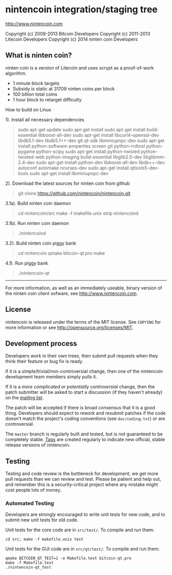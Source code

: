 nintencoin integration/staging tree
================================

http://www.nintencoin.com

Copyright (c) 2009-2013 Bitcoin Developers
Copyright (c) 2011-2013 Litecoin Developers
Copyright (c) 2014 ninten coin Developers

What is ninten coin?
----------------

ninten coin is a version of Litecoin and uses scrypt as a proof-of-work algorithm.
 - 1 minute block targets
 - Subsidy is static at 31709 ninten coins per block
 - 100 billion total coins
 - 1 hour block to retarget difficulty
 
How to build on Linux

1). Install all necessary dependencies
> sudo apt-get update
> sudo apt-get install sudo apt-get install build-essential libboost-all-dev
> sudo apt-get install libcurl4-openssl-dev libdb5.1-dev libdb5.1++-dev git qt-sdk libminiupnpc-dev
> sudo apt-get install python-software-properties screen git python-rrdtool python-pygame python-scipy 
> sudo apt-get install python-twisted python-twisted-web python-imaging build-essential libglib2.0-dev libglibmm-2.4-dev 
> sudo apt-get install python-dev libboost-all-dev libdb++-dev autoconf automake ncurses-dev
> sudo apt-get install qttools5-dev-tools
> sudo apt-get install libminiupnpc-dev

2). Download the latest sources for ninten coin from github
> git clone https://github.com/nintencoin/nintencoin.git

3.1a). Build ninten coin daemon
> cd nintencoin/src
> make -f makefile.unix
> strip nintencoind

3.1b). Run ninten coin daemon
> ./nintencoind

3.2). Build ninten coin piggy bank
> cd nintencoin
> qmake bitcoin-qt.pro
> make

4.1). Run piggy bank
> ./nintencoin-qt

----------------

For more information, as well as an immediately useable, binary version of
the ninten coin client sofware, see http://www.nintencoin.com.

License
-------

nintencoin is released under the terms of the MIT license. See `COPYING` for more
information or see http://opensource.org/licenses/MIT.

Development process
-------------------

Developers work in their own trees, then submit pull requests when they think
their feature or bug fix is ready.

If it is a simple/trivial/non-controversial change, then one of the nintencoin
development team members simply pulls it.

If it is a *more complicated or potentially controversial* change, then the patch
submitter will be asked to start a discussion (if they haven't already) on the
[mailing list](http://sourceforge.net/mailarchive/forum.php?forum_name=bitcoin-development).

The patch will be accepted if there is broad consensus that it is a good thing.
Developers should expect to rework and resubmit patches if the code doesn't
match the project's coding conventions (see `doc/coding.txt`) or are
controversial.

The `master` branch is regularly built and tested, but is not guaranteed to be
completely stable. [Tags](https://github.com/bitcoin/bitcoin/tags) are created
regularly to indicate new official, stable release versions of nintencoin.

Testing
-------

Testing and code review is the bottleneck for development; we get more pull
requests than we can review and test. Please be patient and help out, and
remember this is a security-critical project where any mistake might cost people
lots of money.

### Automated Testing

Developers are strongly encouraged to write unit tests for new code, and to
submit new unit tests for old code.

Unit tests for the core code are in `src/test/`. To compile and run them:

    cd src; make -f makefile.unix test

Unit tests for the GUI code are in `src/qt/test/`. To compile and run them:

    qmake BITCOIN_QT_TEST=1 -o Makefile.test bitcoin-qt.pro
    make -f Makefile.test
    ./nintencoin-qt_test



	